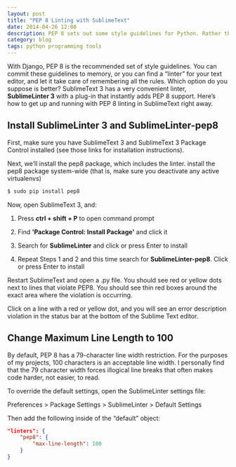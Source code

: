 ```yaml
---
layout: post
title: "PEP 8 Linting with SublimeText"
date: 2014-04-26 12:00
description: PEP 8 sets out some style guidelines for Python. Rather than commit these to memory, use a linter! Here's how to do it in SublimeText.
category: blog
tags: python programming tools
---
```


With Django, PEP 8 is the recommended set of style guidelines. You can commit these guidelines to memory, or you can find a “linter” for your text editor, and let it take care of remembering all the rules. Which option do you suppose is better? SublimeText 3 has a very convenient linter, **SublimeLinter 3** with a plug-in that instantly adds PEP 8 support. Here’s how to get up and running with PEP 8 linting in SublimeText right away.

## Install SublimeLinter 3 and SublimeLinter-pep8

First, make sure you have SublimeText 3 and SublimeText 3 Package Control installed (see those links for installation instructions).

Next, we’ll install the pep8 package, which includes the linter. install the pep8 package system-wide (that is, make sure you deactivate any active virtualenvs)

```bash
$ sudo pip install pep8
```

Now, open SublimeText 3, and:

1. Press **ctrl + shift + P** to open command prompt

2. Find **'Package Control: Install Package'** and click it

3. Search for **SublimeLinter** and click or press Enter to install

4. Repeat Steps 1 and 2 and this time search for **SublimeLinter-pep8**. Click or press Enter to install

Restart SublimeText and open a .py file. You should see red or yellow dots next to lines that violate PEP8. You should see thin red boxes around the exact area where the violation is occurring.

Click on a line with a red or yellow dot, and you will see an error description violation in the status bar at the bottom of the Sublime Text editor.

## Change Maximum Line Length to 100

By default, PEP 8 has a 79-character line width restriction. For the purposes of my projects, 100 characters is an acceptable line width. I personally find that the 79 character width forces illogical line breaks that often makes code harder, not easier, to read.

To override the default settings, open the SublimeLinter settings file:

Preferences > Package Settings > SublimeLinter > Default Settings

Then add the following inside of the “default” object:

```json
"linters": {
    "pep8": {
        "max-line-length": 100
    }
}
```
